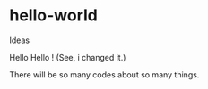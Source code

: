 # hello-world


Ideas


Hello Hello !  (See, i changed it.)



There will  be so many codes about so many things.


